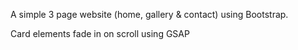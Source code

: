 A simple 3 page website (home, gallery & contact) using Bootstrap. 

Card elements fade in on scroll using GSAP

